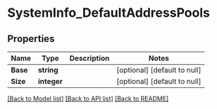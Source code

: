 # SystemInfo_DefaultAddressPools

## Properties
Name | Type | Description | Notes
------------ | ------------- | ------------- | -------------
**Base** | **string** |  | [optional] [default to null]
**Size** | **integer** |  | [optional] [default to null]

[[Back to Model list]](../README.md#documentation-for-models) [[Back to API list]](../README.md#documentation-for-api-endpoints) [[Back to README]](../README.md)



